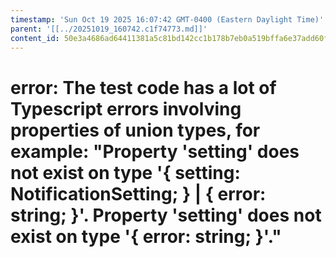 ```yaml
---
timestamp: 'Sun Oct 19 2025 16:07:42 GMT-0400 (Eastern Daylight Time)'
parent: '[[../20251019_160742.c1f74773.md]]'
content_id: 50e3a4686ad64411381a5c81bd142cc1b178b7eb0a519bffa6e37add60fd028d
---
```


# error: The test code has a lot of Typescript errors involving properties of union types, for example: "Property 'setting' does not exist on type '{ setting: NotificationSetting; } | { error: string; }'.  Property 'setting' does not exist on type '{ error: string; }'."

